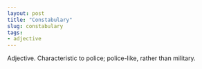 ```yaml
---
layout: post
title: "Constabulary"
slug: constabulary
tags:
- adjective
---
```


Adjective. Characteristic to police; police-like, rather than military.

